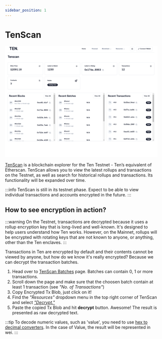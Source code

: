 ```yaml
---
sidebar_position: 1
---
```


# TenScan

![Ten Block Explorer](../assets/obscuroscan.png)

[TenScan](https://tenscan.io) is a blockchain explorer for the Ten Testnet - Ten’s equivalent of Etherscan. TenScan allows you to view the latest rollups and transactions on the Testnet, as well as search for historical rollups and transactions. Its functionality will be expanded over time.

:::info
TenScan is still in its testnet phase. Expect to be able to view individual transactions and accounts encrypted in the future.
:::

## How to see encryption in action? 

:::warning
On the Testnet, transactions are decrypted because it uses a rollup encryption key that is long-lived and well-known. It's designed to help users understand how Ten works. However, on the Mainnet, rollups will be encrypted with rotating keys that are not known to anyone, or anything, other than the Ten enclaves.
:::

Transactions in Ten are encrypted by default and their contents cannot be viewed by anyone, but how do we know it's really encrypted? Because we can decrypt the transaction batches. 

1. Head over to [TenScan Batches](https://tenscan.io/batches) page. Batches can contain 0, 1 or more transactions.
2. Scroll down the page and make sure that the choosen batch contain at least 1 transaction (see *"No. of Transactions"*)
3. Copy Encrypted Tx Blob, just click on it!
4. Find the *"Resources"* dropdown menu in the top right corner of TenScan and select 
[*"Decrypt."*](https://tenscan.io/resources/decrypt)
5. Paste the copied Tx Blob and hit **decrypt** button. Awesome! The result is presented as raw decrypted text.

:::tip
To decode numeric values, such as 'value', you need to use [hex to decimal converters](https://www.binaryhexconverter.com/hex-to-decimal-converter). In the case of Value, the result will be represented in wei. 
:::
